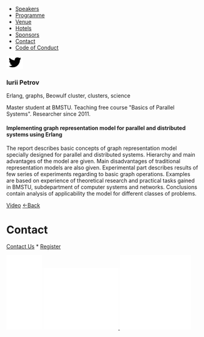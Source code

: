 *   [Speakers](/lambdadays2015/#speakers)
*   [Programme](/lambdadays2015/#programme)
*   [Venue](/lambdadays2015/#venue)
*   [Hotels](/lambdadays2015/#hotels)
*   [Sponsors](/lambdadays2015/#sponsors)
*   [Contact](/lambdadays2015/#contact)
*   [Code of Conduct](/lambdadays2015/about#code-of-conduct)

  

 [![](/static/img/twitter.png)](http://www.twitter.com/AveViort) 

### Iurii Petrov

Erlang, graphs, Beowulf cluster, clusters, science  

Master student at BMSTU. Teaching free course "Basics of Parallel Systems". Researcher since 2011.  
  

#### Implementing graph representation model for parallel and distributed systems using Erlang

The report describes basic concepts of graph representation model specially designed for parallel and distributed systems. Hierarchy and main advantages of the model are given. Main disadvantages of traditional representation models are also given. Experimental part describes results of few series of experiments regarding to basic graph operations. Examples are based on experience of theoretical research and practical tasks gained in BMSTU, subdepartment of computer systems and networks. Conclusions contain analysis of applicability the model for different classes of problems.

  
[Video](https://www.youtube.com/watch?v=EDY6uEeM494&feature=youtu.be) [←Back](/lambdadays2015)

# Contact

[Contact Us](https://www.lambdadays.org/lambdadays2020/#contact) \* [Register](https://www.lambdadays.org/lambdadays2020/#register)

 [![facebook icon](/static/upload/media/1407736708498708fb_glowna.png)](https://www.facebook.com/events/624296757687805/?context=create&source=49) [ ![twitter icon](/static/upload/media/1407736735506811tw_glowna.png) ](https://twitter.com/LambdaDays) [![lanyrd icon](/static/upload/media/1407736760562017l_glowna.png)](http://lanyrd.com/2015/lambdadays/) 
